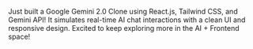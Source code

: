 Just built a Google Gemini 2.0 Clone using React.js, Tailwind CSS, and Gemini API!
It simulates real-time AI chat interactions with a clean UI and responsive design.
Excited to keep exploring more in the AI + Frontend space!
